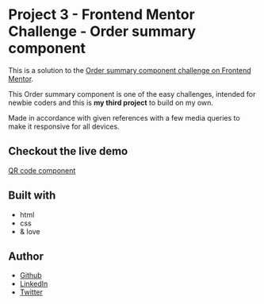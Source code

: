 # Project 3 - Frontend Mentor Challenge - Order summary component

This is a solution to the [Order summary component challenge on Frontend Mentor](https://www.frontendmentor.io/challenges/order-summary-component-QlPmajDUj).

This Order summary component is one of the easy challenges, intended for newbie coders and this is **my third project** to build on my own.

Made in accordance with given references with a few media queries to make it responsive for all devices.

## Checkout the live demo
[QR code component](https://peac-h.github.io/3_Order-Summary-Component/)

## Built with
- html
- css
- & love

## Author
- [Github](https://github.com/Peac-h)
- [LinkedIn](https://www.linkedin.com/in/tamta-lomidze-b336b9266/)
- [Twitter](https://twitter.com/p6eac_h)
